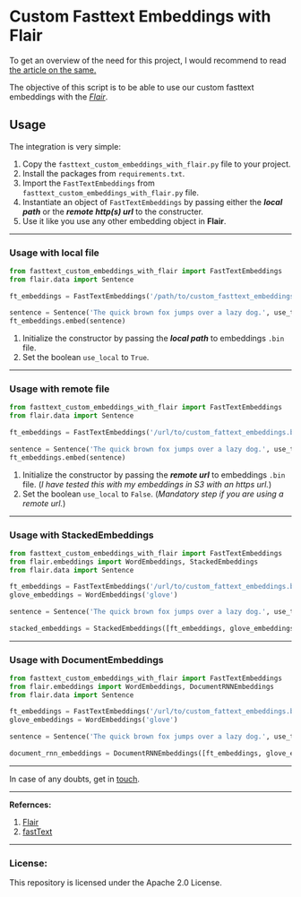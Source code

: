 
  
# Custom Fasttext Embeddings with Flair  
To get an overview of the need for this project, I would recommend to read [the article on the same.](medium) 
  
The objective of this script is to be able to use our custom fasttext embeddings with the *[Flair](https://github.com/zalandoresearch/flair)*.
## Usage  
  
The integration is very simple:

 1. Copy the `fasttext_custom_embeddings_with_flair.py` file to your project. 
 2. Install the packages from `requirements.txt`.
 3. Import the `FastTextEmbeddings` from `fasttext_custom_embeddings_with_flair.py` file.
 4. Instantiate an object of `FastTextEmbeddings` by passing either the ***local path*** or the ***remote http(s) url*** to the constructer. 
 5. Use it like you use any other embedding object in **Flair**.

  ---
### Usage with local file  
  
 ```python 
 from fasttext_custom_embeddings_with_flair import FastTextEmbeddings
 from flair.data import Sentence  
  
ft_embeddings = FastTextEmbeddings('/path/to/custom_fasttext_embeddings.bin', use_local=True)  
  
sentence = Sentence('The quick brown fox jumps over a lazy dog.', use_tokenizer=True)  
ft_embeddings.embed(sentence)  
```

 1. Initialize the constructor by passing the ***local path*** to embeddings `.bin` file. 
 2. Set the boolean `use_local` to `True`. 

  
  ---
### Usage with remote file  
  
 ```python 
from fasttext_custom_embeddings_with_flair import FastTextEmbeddings  
from flair.data import Sentence  
  
ft_embeddings = FastTextEmbeddings('/url/to/custom_fattext_embeddings.bin', use_local=False)  
  
sentence = Sentence('The quick brown fox jumps over a lazy dog.', use_tokenizer=True)  
ft_embeddings.embed(sentence)  
```  

 1. Initialize the constructor by passing the ***remote url*** to embeddings `.bin` file. (*I have tested this with my embeddings in S3 with an https url.*)
 2. Set the boolean `use_local` to `False`. (*Mandatory step if you are using a remote url.*)

  
---
### Usage with StackedEmbeddings  
 ```python 
from fasttext_custom_embeddings_with_flair import FastTextEmbeddings  
from flair.embeddings import WordEmbeddings, StackedEmbeddings  
from flair.data import Sentence  
  
ft_embeddings = FastTextEmbeddings('/url/to/custom_fattext_embeddings.bin', use_local=False)  
glove_embeddings = WordEmbeddings('glove')  
  
sentence = Sentence('The quick brown fox jumps over a lazy dog.', use_tokenizer=True)  
  
stacked_embeddings = StackedEmbeddings([ft_embeddings, glove_embeddings]) stacked_embeddings.embed(sentence)  
```  
  
---
### Usage with DocumentEmbeddings  
 ```python 
from fasttext_custom_embeddings_with_flair import FastTextEmbeddings  
from flair.embeddings import WordEmbeddings, DocumentRNNEmbeddings  
from flair.data import Sentence  
  
ft_embeddings = FastTextEmbeddings('/url/to/custom_fattext_embeddings.bin', use_local=True)  
glove_embeddings = WordEmbeddings('glove')  
  
sentence = Sentence('The quick brown fox jumps over a lazy dog.', use_tokenizer=True)  
  
document_rnn_embeddings = DocumentRNNEmbeddings([ft_embeddings, glove_embeddings]) document_rnn_embeddings.embed(sentence)  
```  
---    
In case of any doubts, get in [touch](https://www.linkedin.com/in/pranaychandekar/).

  
  
 ---
 **Refernces:**  
  
 1. [Flair](https://github.com/zalandoresearch/flair)
 2. [fastText](https://fasttext.cc/docs/en/python-module.html)
  
---  
  
### License:  
  
This repository is licensed under the Apache 2.0 License.
